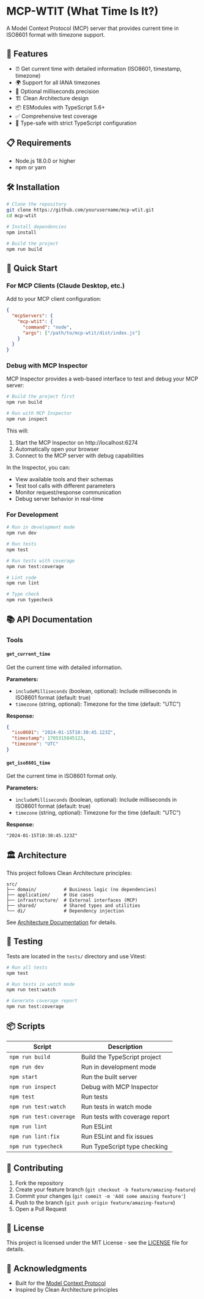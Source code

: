 # MCP-WTIT (What Time Is It?)

A Model Context Protocol (MCP) server that provides current time in ISO8601 format with timezone support.

## 🚀 Features

- ⏰ Get current time with detailed information (ISO8601, timestamp, timezone)
- 🌍 Support for all IANA timezones
- 🎯 Optional milliseconds precision
- 🏗️ Clean Architecture design
- 📦 ESModules with TypeScript 5.6+
- ✅ Comprehensive test coverage
- 🔧 Type-safe with strict TypeScript configuration

## 📋 Requirements

- Node.js 18.0.0 or higher
- npm or yarn

## 🛠️ Installation

```bash
# Clone the repository
git clone https://github.com/yourusername/mcp-wtit.git
cd mcp-wtit

# Install dependencies
npm install

# Build the project
npm run build
```

## 🚦 Quick Start

### For MCP Clients (Claude Desktop, etc.)

Add to your MCP client configuration:

```json
{
  "mcpServers": {
    "mcp-wtit": {
      "command": "node",
      "args": ["/path/to/mcp-wtit/dist/index.js"]
    }
  }
}
```

### Debug with MCP Inspector

MCP Inspector provides a web-based interface to test and debug your MCP server:

```bash
# Build the project first
npm run build

# Run with MCP Inspector
npm run inspect
```

This will:
1. Start the MCP Inspector on http://localhost:6274
2. Automatically open your browser
3. Connect to the MCP server with debug capabilities

In the Inspector, you can:
- View available tools and their schemas
- Test tool calls with different parameters
- Monitor request/response communication
- Debug server behavior in real-time

### For Development

```bash
# Run in development mode
npm run dev

# Run tests
npm test

# Run tests with coverage
npm run test:coverage

# Lint code
npm run lint

# Type check
npm run typecheck
```

## 📚 API Documentation

### Tools

#### `get_current_time`

Get the current time with detailed information.

**Parameters:**
- `includeMilliseconds` (boolean, optional): Include milliseconds in ISO8601 format (default: true)
- `timezone` (string, optional): Timezone for the time (default: "UTC")

**Response:**
```json
{
  "iso8601": "2024-01-15T10:30:45.123Z",
  "timestamp": 1705315845123,
  "timezone": "UTC"
}
```

#### `get_iso8601_time`

Get the current time in ISO8601 format only.

**Parameters:**
- `includeMilliseconds` (boolean, optional): Include milliseconds in ISO8601 format (default: true)
- `timezone` (string, optional): Timezone for the time (default: "UTC")

**Response:**
```
"2024-01-15T10:30:45.123Z"
```

## 🏛️ Architecture

This project follows Clean Architecture principles:

```
src/
├── domain/          # Business logic (no dependencies)
├── application/     # Use cases
├── infrastructure/  # External interfaces (MCP)
├── shared/          # Shared types and utilities
└── di/              # Dependency injection
```

See [Architecture Documentation](docs/ARCHITECTURE.md) for details.

## 🧪 Testing

Tests are located in the `tests/` directory and use Vitest:

```bash
# Run all tests
npm test

# Run tests in watch mode
npm run test:watch

# Generate coverage report
npm run test:coverage
```

## 📦 Scripts

| Script | Description |
|--------|-------------|
| `npm run build` | Build the TypeScript project |
| `npm run dev` | Run in development mode |
| `npm start` | Run the built server |
| `npm run inspect` | Debug with MCP Inspector |
| `npm test` | Run tests |
| `npm run test:watch` | Run tests in watch mode |
| `npm run test:coverage` | Run tests with coverage report |
| `npm run lint` | Run ESLint |
| `npm run lint:fix` | Run ESLint and fix issues |
| `npm run typecheck` | Run TypeScript type checking |

## 🤝 Contributing

1. Fork the repository
2. Create your feature branch (`git checkout -b feature/amazing-feature`)
3. Commit your changes (`git commit -m 'Add some amazing feature'`)
4. Push to the branch (`git push origin feature/amazing-feature`)
5. Open a Pull Request

## 📄 License

This project is licensed under the MIT License - see the [LICENSE](LICENSE) file for details.

## 🙏 Acknowledgments

- Built for the [Model Context Protocol](https://modelcontextprotocol.io/)
- Inspired by Clean Architecture principles